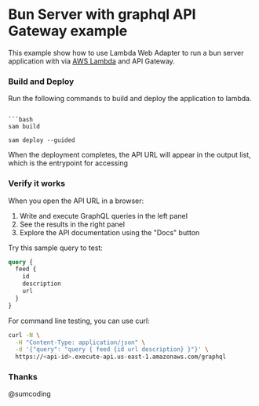# Bun Server with graphql API Gateway example

This example show how to use Lambda Web Adapter to run a bun server application with via [AWS Lambda](https://aws.amazon.com/lambda) and API Gateway.

### Build and Deploy

Run the following commands to build and deploy the application to lambda. 
```

```bash
sam build

sam deploy --guided
```
When the deployment completes, the API URL will appear in the output list, which is the entrypoint for accessing

### Verify it works

When you open the API URL in a browser:

1. Write and execute GraphQL queries in the left panel
2. See the results in the right panel
3. Explore the API documentation using the "Docs" button

Try this sample query to test:

```graphql
query {
  feed {
    id
    description
    url
  }
}
```

For command line testing, you can use curl:

```bash
curl -N \
  -H "Content-Type: application/json" \
  -d '{"query": "query { feed {id url description} }"}' \
  https://<api-id>.execute-api.us-east-1.amazonaws.com/graphql
```

### Thanks 

@sumcoding

